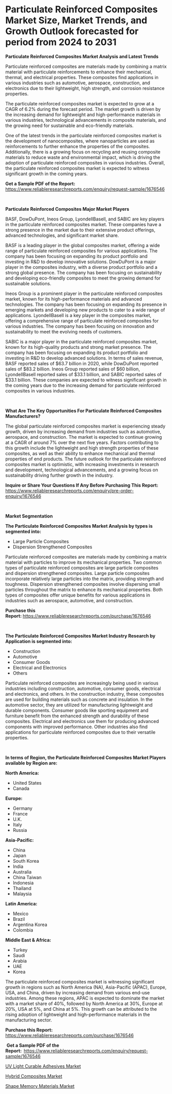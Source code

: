 <p><h1>Particulate Reinforced Composites Market Size, Market Trends, and Growth Outlook forecasted for period from 2024 to 2031</h1></p><p><strong>Particulate Reinforced Composites Market Analysis and Latest Trends</strong></p>
<p><p>Particulate reinforced composites are materials made by combining a matrix material with particulate reinforcements to enhance their mechanical, thermal, and electrical properties. These composites find applications in various industries such as automotive, aerospace, construction, and electronics due to their lightweight, high strength, and corrosion resistance properties.</p><p>The particulate reinforced composites market is expected to grow at a CAGR of 6.2% during the forecast period. The market growth is driven by the increasing demand for lightweight and high-performance materials in various industries, technological advancements in composite materials, and the growing need for sustainable and eco-friendly materials.</p><p>One of the latest trends in the particulate reinforced composites market is the development of nanocomposites, where nanoparticles are used as reinforcements to further enhance the properties of the composites. Additionally, there is a growing focus on recycling and reusing composite materials to reduce waste and environmental impact, which is driving the adoption of particulate reinforced composites in various industries. Overall, the particulate reinforced composites market is expected to witness significant growth in the coming years.</p></p>
<p><strong>Get a Sample PDF of the Report:&nbsp;</strong> <a href="https://www.reliableresearchreports.com/enquiry/request-sample/1676546">https://www.reliableresearchreports.com/enquiry/request-sample/1676546</a></p>
<p>&nbsp;</p>
<p><strong>Particulate Reinforced Composites Major Market Players</strong></p>
<p><p>BASF, DowDuPont, Ineos Group, LyondellBasell, and SABIC are key players in the particulate reinforced composites market. These companies have a strong presence in the market due to their extensive product offerings, advanced technologies, and significant market share.</p><p>BASF is a leading player in the global composites market, offering a wide range of particulate reinforced composites for various applications. The company has been focusing on expanding its product portfolio and investing in R&D to develop innovative solutions. DowDuPont is a major player in the composites industry, with a diverse product portfolio and a strong global presence. The company has been focusing on sustainability and developing eco-friendly composites to meet the growing demand for sustainable solutions.</p><p>Ineos Group is a prominent player in the particulate reinforced composites market, known for its high-performance materials and advanced technologies. The company has been focusing on expanding its presence in emerging markets and developing new products to cater to a wide range of applications. LyondellBasell is a key player in the composites market, offering a comprehensive range of particulate reinforced composites for various industries. The company has been focusing on innovation and sustainability to meet the evolving needs of customers.</p><p>SABIC is a major player in the particulate reinforced composites market, known for its high-quality products and strong market presence. The company has been focusing on expanding its product portfolio and investing in R&D to develop advanced solutions. In terms of sales revenue, BASF reported sales of $63.7 billion in 2020, while DowDuPont reported sales of $83.2 billion. Ineos Group reported sales of $60 billion, LyondellBasell reported sales of $33.1 billion, and SABIC reported sales of $33.1 billion. These companies are expected to witness significant growth in the coming years due to the increasing demand for particulate reinforced composites in various industries.</p></p>
<p>&nbsp;</p>
<p><strong>What Are The Key Opportunities For Particulate Reinforced Composites Manufacturers?</strong></p>
<p><p>The global particulate reinforced composites market is experiencing steady growth, driven by increasing demand from industries such as automotive, aerospace, and construction. The market is expected to continue growing at a CAGR of around 7% over the next five years. Factors contributing to this growth include the lightweight and high strength properties of these composites, as well as their ability to enhance mechanical and thermal properties of end products. The future outlook for the particulate reinforced composites market is optimistic, with increasing investments in research and development, technological advancements, and a growing focus on sustainability driving further growth in the industry.</p></p>
<p><strong>Inquire or Share Your Questions If Any Before Purchasing This Report:</strong> <a href="https://www.reliableresearchreports.com/enquiry/pre-order-enquiry/1676546">https://www.reliableresearchreports.com/enquiry/pre-order-enquiry/1676546</a></p>
<p>&nbsp;</p>
<p><strong>Market Segmentation</strong></p>
<p><strong>The Particulate Reinforced Composites Market Analysis by types is segmented into:</strong></p>
<p><ul><li>Large Particle Composites</li><li>Dispersion Strengthened Composites</li></ul></p>
<p><p>Particulate reinforced composites are materials made by combining a matrix material with particles to improve its mechanical properties. Two common types of particulate reinforced composites are large particle composites and dispersion strengthened composites. Large particle composites incorporate relatively large particles into the matrix, providing strength and toughness. Dispersion strengthened composites involve dispersing small particles throughout the matrix to enhance its mechanical properties. Both types of composites offer unique benefits for various applications in industries such as aerospace, automotive, and construction.</p></p>
<p><strong>Purchase this Report:&nbsp;</strong><a href="https://www.reliableresearchreports.com/purchase/1676546">https://www.reliableresearchreports.com/purchase/1676546</a></p>
<p>&nbsp;</p>
<p><strong>The Particulate Reinforced Composites Market Industry Research by Application is segmented into:</strong></p>
<p><ul><li>Construction</li><li>Automotive</li><li>Consumer Goods</li><li>Electrical and Electronics</li><li>Others</li></ul></p>
<p><p>Particulate reinforced composites are increasingly being used in various industries including construction, automotive, consumer goods, electrical and electronics, and others. In the construction industry, these composites are used for building materials such as concrete and insulation. In the automotive sector, they are utilized for manufacturing lightweight and durable components. Consumer goods like sporting equipment and furniture benefit from the enhanced strength and durability of these composites. Electrical and electronics use them for producing advanced components with improved performance. Other industries also find applications for particulate reinforced composites due to their versatile properties.</p></p>
<p>&nbsp;</p>
<p><strong>In terms of Region, the Particulate Reinforced Composites Market Players available by Region are:</strong></p>
<p>
    <p> <strong> North America: </strong>
        <ul>
            <li>United States</li>
            <li>Canada</li>
        </ul>
        </p> 
    <p> <strong> Europe: </strong>
        <ul>
            <li>Germany</li>
            <li>France</li>
            <li>U.K.</li>
            <li>Italy</li>
            <li>Russia</li>
        </ul>
        </p> 
    <p> <strong> Asia-Pacific: </strong>
        <ul>
            <li>China</li>
            <li>Japan</li>
            <li>South Korea</li>
            <li>India</li>
            <li>Australia</li>
            <li>China Taiwan</li>
            <li>Indonesia</li>
            <li>Thailand</li>
            <li>Malaysia</li>
        </ul>
        </p> 
    <p> <strong> Latin America: </strong>
        <ul>
            <li>Mexico</li>
            <li>Brazil</li>
            <li>Argentina Korea</li>
            <li>Colombia</li>
        </ul>
        </p> 
    <p> <strong> Middle East & Africa: </strong>
        <ul>
            <li>Turkey</li>
            <li>Saudi</li>
            <li>Arabia</li>
            <li>UAE</li>
            <li>Korea</li>
        </ul>
    </p>
    </p>
<p><p>The particulate reinforced composites market is witnessing significant growth in regions such as North America (NA), Asia-Pacific (APAC), Europe, USA, and China, driven by increasing demand from various end-use industries. Among these regions, APAC is expected to dominate the market with a market share of 40%, followed by North America at 30%, Europe at 20%, USA at 5%, and China at 5%. This growth can be attributed to the rising adoption of lightweight and high-performance materials in the manufacturing sector.</p></p>
<p><strong>Purchase this Report: </strong><a href="https://www.reliableresearchreports.com/purchase/1676546">https://www.reliableresearchreports.com/purchase/1676546</a></p>
<p>&nbsp;<strong>Get a Sample PDF of the Report:&nbsp;&nbsp;</strong><a href="https://www.reliableresearchreports.com/enquiry/request-sample/1676546">https://www.reliableresearchreports.com/enquiry/request-sample/1676546</a></p>
<p><strong></strong></p>
<p><p><a href="https://github.com/arionmp/Market-Research-Report-List-2/blob/main/uv-light-curable-adhesives-market.md">UV Light Curable Adhesives Market</a></p><p><a href="https://github.com/pgtimber/Market-Research-Report-List-1/blob/main/hybrid-composites-market.md">Hybrid Composites Market</a></p><p><a href="https://github.com/lataunyatinikmelvin59ilbd0dv/Market-Research-Report-List-1/blob/main/shape-memory-materials-market.md">Shape Memory Materials Market</a></p></p>
